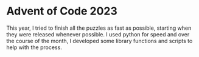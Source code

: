 # Advent of Code 2023

This year, I tried to finish all the puzzles as fast as possible, starting when they were released whenever possible. I used python for speed and over the course of the month, I developed some library functions and scripts to help with the process.